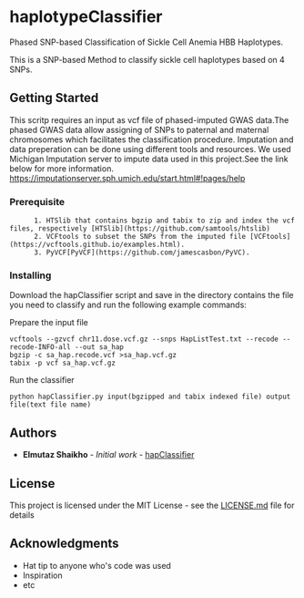 # haplotypeClassifier
Phased SNP-based Classification of Sickle Cell Anemia HBB Haplotypes.

This is a SNP-based Method to classify sickle cell haplotypes based on 4 SNPs.

## Getting Started

This scritp requires an input as vcf file of phased-imputed GWAS data.The phased GWAS data allow assigning of SNPs to paternal and maternal chromosomes which facilitates the classification procedure. Imputation and data preperation can be done using different tools and resources. We used Michigan Imputation server to impute data used in this project.See the link below for more information.
https://imputationserver.sph.umich.edu/start.html#!pages/help
### Prerequisite

          1. HTSlib that contains bgzip and tabix to zip and index the vcf files, respectively [HTSlib](https://github.com/samtools/htslib)
          2. VCFtools to subset the SNPs from the imputed file [VCFtools](https://vcftools.github.io/examples.html).
          3. PyVCF[PyVCF](https://github.com/jamescasbon/PyVC).

### Installing

Download the hapClassifier script and save in the directory contains the file you need to classify and run the following example commands:

Prepare the input file
```
vcftools --gzvcf chr11.dose.vcf.gz --snps HapListTest.txt --recode --recode-INFO-all --out sa_hap
bgzip -c sa_hap.recode.vcf >sa_hap.vcf.gz
tabix -p vcf sa_hap.vcf.gz
```
Run the classifier
```
python hapClassifier.py input(bgzipped and tabix indexed file) output file(text file name)
```

## Authors

* **Elmutaz Shaikho** - *Initial work* - [hapClassifier](https://github.com/eshaikho/haplotypeClassifier)

## License

This project is licensed under the MIT License - see the [LICENSE.md](LICENSE.md) file for details

## Acknowledgments

* Hat tip to anyone who's code was used
* Inspiration
* etc
